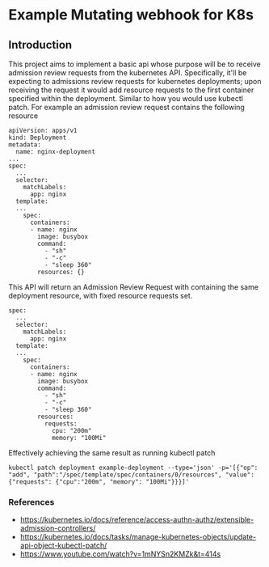 # Example Mutating webhook for K8s

## Introduction
This project aims to implement a basic api whose purpose will be to receive admission review requests from the kubernetes API.
Specifically, it'll be expecting to admissions review requests for kubernetes deployments; upon receiving the request it would add resource requests to the first container specified within the deployment. Similar to how you would use kubectl patch. For example an admission review request contains the following resource

```
apiVersion: apps/v1
kind: Deployment
metadata:
  name: nginx-deployment
...
spec:
  ...
  selector:
    matchLabels:
      app: nginx
  template:
  ...
    spec:
      containers:
      - name: nginx
        image: busybox
        command:
          - "sh"
          - "-c"
          - "sleep 360"
        resources: {}
```

This API will return an Admission Review Request with containing the same deployment resource, with fixed resource requests set.

```
spec:
  ...
  selector:
    matchLabels:
      app: nginx
  template:
  ...
    spec:
      containers:
      - name: nginx
        image: busybox
        command:
          - "sh"
          - "-c"
          - "sleep 360"
        resources: 
          requests: 
            cpu: "200m"
            memory: "100Mi"
```

Effectively achieving the same result as running kubectl patch

```
kubectl patch deployment example-deployment --type='json' -p='[{"op": "add", "path":"/spec/template/spec/containers/0/resources", "value": {"requests": {"cpu":"200m", "memory": "100Mi"}}}]'
```

### References
- https://kubernetes.io/docs/reference/access-authn-authz/extensible-admission-controllers/
- https://kubernetes.io/docs/tasks/manage-kubernetes-objects/update-api-object-kubectl-patch/
- https://www.youtube.com/watch?v=1mNYSn2KMZk&t=414s
